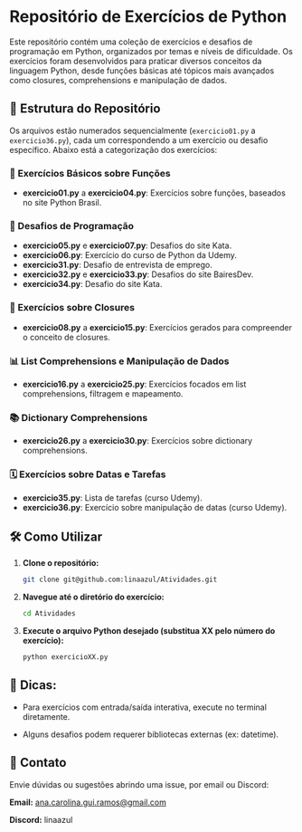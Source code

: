 # Repositório de Exercícios de Python

Este repositório contém uma coleção de exercícios e desafios de programação em Python, organizados por temas e níveis de dificuldade. Os exercícios foram desenvolvidos para praticar diversos conceitos da linguagem Python, desde funções básicas até tópicos mais avançados como closures, comprehensions e manipulação de dados.

## 📂 Estrutura do Repositório

Os arquivos estão numerados sequencialmente (`exercicio01.py` a `exercicio36.py`), cada um correspondendo a um exercício ou desafio específico. Abaixo está a categorização dos exercícios:

### 📌 Exercícios Básicos sobre Funções
- **exercicio01.py** a **exercicio04.py**: Exercícios sobre funções, baseados no site Python Brasil.

### 🎯 Desafios de Programação
- **exercicio05.py** e **exercicio07.py**: Desafios do site Kata.
- **exercicio06.py**: Exercício do curso de Python da Udemy.
- **exercicio31.py**: Desafio de entrevista de emprego.
- **exercicio32.py** e **exercicio33.py**: Desafios do site BairesDev.
- **exercicio34.py**: Desafio do site Kata.

### 🔄 Exercícios sobre Closures
- **exercicio08.py** a **exercicio15.py**: Exercícios gerados para compreender o conceito de closures.

### 📊 List Comprehensions e Manipulação de Dados
- **exercicio16.py** a **exercicio25.py**: Exercícios focados em list comprehensions, filtragem e mapeamento.

### 📚 Dictionary Comprehensions
- **exercicio26.py** a **exercicio30.py**: Exercícios sobre dictionary comprehensions.

### 🗓️ Exercícios sobre Datas e Tarefas
- **exercicio35.py**: Lista de tarefas (curso Udemy).
- **exercicio36.py**: Exercício sobre manipulação de datas (curso Udemy).

## 🛠️ Como Utilizar
1. **Clone o repositório:**
   ```bash
   git clone git@github.com:linaazul/Atividades.git
   ```
2. **Navegue até o diretório do exercício:**
   ```bash
   cd Atividades
   ```
3. **Execute o arquivo Python desejado (substitua XX pelo número do exercício):**
   ```bash
   python exercicioXX.py
   ```

## 📌 Dicas:
- Para exercícios com entrada/saída interativa, execute no terminal diretamente.

- Alguns desafios podem requerer bibliotecas externas (ex: datetime).

## 📧 Contato

Envie dúvidas ou sugestões abrindo uma issue, por email ou Discord:

**Email:** ana.carolina.gui.ramos@gmail.com
 
**Discord:** linaazul